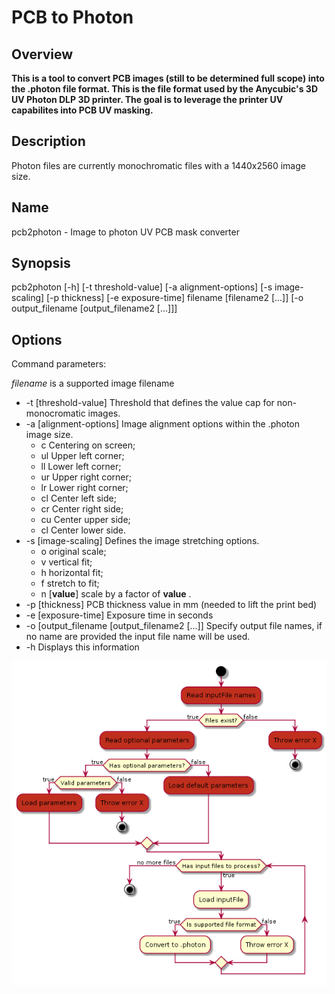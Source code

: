 #  PCB to Photon

## Overview
**This is a tool to convert PCB images (still to be determined full scope) into the .photon file format. This is the file format used by the Anycubic's 3D UV Photon DLP 3D printer. The goal is to leverage the printer UV capabilites into PCB UV masking.**

## Description
Photon files are currently monochromatic files with a 1440x2560 image size.

## Name
pcb2photon - Image to photon UV PCB mask converter

## Synopsis
pcb2photon [-h] [-t threshold-value] [-a alignment-options] [-s image-scaling] [-p thickness] [-e exposure-time] filename [filename2 [...]] [-o output_filename [output_filename2 [...]]]

## Options
Command parameters:

*filename*    is a supported image filename

* -t [threshold-value]       Threshold that defines the value cap for non-monocromatic images.
* -a [alignment-options]      Image alignment options within the .photon image size.
    * c       Centering on screen;
    * ul      Upper left corner;
    * ll      Lower left corner;
    * ur      Upper right corner;
    * lr      Lower right corner;
    * cl    Center left side;
    * cr    Center right side;
    * cu    Center upper side;
    * cl    Center lower side.
* -s [image-scaling]       Defines the image stretching options.
    * o       original scale;
    * v       vertical fit;
    * h       horizontal fit;
    * f       stretch to fit;
    * n [__value__]       scale by a factor of __value__ .
* -p [thickness]        PCB thickness value in mm (needed to lift the print bed)
* -e  [exposure-time]     Exposure time in seconds
* -o [output_filename [output_filename2 [...]] Specify output file names, if no name are provided the input file name will be used.
* -h Displays this information

![Activity Diagram](activityDiagram.png "Current development stage in red.")
